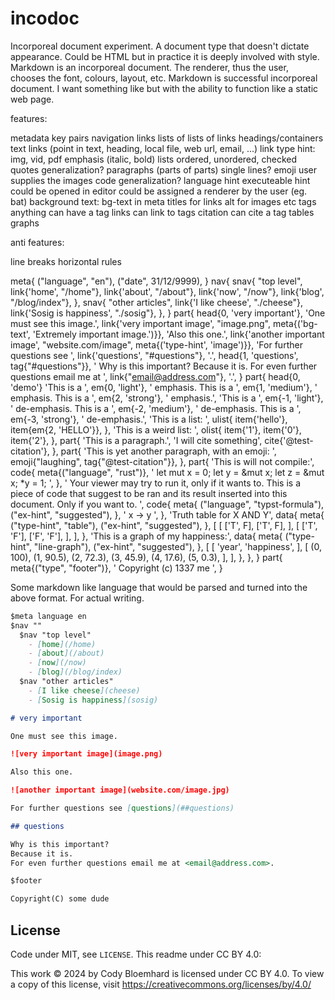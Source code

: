 # incodoc

Incorporeal document experiment.
A document type that doesn't dictate appearance.
Could be HTML but in practice it is deeply involved with style.
Markdown is an incorporeal document.
The renderer, thus the user, chooses the font, colours, layout, etc.
Markdown is successful incorporeal document.
I want something like but with the ability to function like a static web page.

features:

metadata
  key pairs
navigation
  links lists of lists of links
headings/containers
text
links (point in text, heading, local file, web url, email, ...)
  link type hint: img, vid, pdf
emphasis (italic, bold)
lists
  ordered, unordered, checked
quotes generalization?
paragraphs (parts of parts)
single lines?
emoji
  user supplies the images
code generalization?
  language hint
  executeable hint
  could be opened in editor
  could be assigned a renderer by the user (eg. bat)
background text: bg-text in meta
  titles for links
  alt for images
  etc
tags
  anything can have a tag
  links can link to tags
  citation can cite a tag
tables
graphs

anti features:

line breaks
horizontal rules

meta{
    ("language", "en"),
    ("date", 31/12/9999),
}
nav{
    snav{
        "top level",
        link{'home', "/home"},
        link{'about', "/about"},
        link{'now', "/now"},
        link{'blog', "/blog/index"},
    },
    snav{
        "other articles",
        link{'I like cheese', "./cheese"},
        link{'Sosig is happiness', "./sosig"},
    },
}
part{
    head{0, 'very important'},
    'One must see this image.',
    link{'very important image', "image.png", meta{('bg-text', 'Extremely important image.')}},
    'Also this one.',
    link{'another important image', "website.com/image", meta{('type-hint', 'image')}},
    'For further questions see ',
    link{'questions', "#questions"},
    '.',
    head{1, 'questions', tag{"#questions"}},
    '
    Why is this important?
    Because it is.
    For even further questions email me at ',
    link{"email@address.com"},
    '.',
}
part{
    head{0, 'demo'}
    'This is a ',
    em{0, 'light'},
    ' emphasis.
    This is a ',
    em{1, 'medium'},
    ' emphasis.
    This is a ',
    em{2, 'strong'},
    ' emphasis.',
    'This is a ',
    em{-1, 'light'},
    ' de-emphasis.
    This is a ',
    em{-2, 'medium'},
    ' de-emphasis.
    This is a ',
    em{-3, 'strong'},
    ' de-emphasis.',
    'This is a list: ',
    ulist{
        item{'hello'},
        item{em{2, 'HELLO'}},
    },
    'This is a weird list: ',
    olist{
        item{'1'},
        item{'0'},
        item{'2'},
    },
    part{
        'This is a paragraph.',
        'I will cite something',
        cite{'@test-citation'},
    },
    part{
        'This is yet another paragraph, with an emoji: ',
        emoji{"laughing", tag{"@test-citation"}},
    },
    part{
        'This is will not compile:',
        code{
            meta{("language", "rust")},
            '
                let mut x = 0;
                let y = &mut x;
                let z = &mut x;
                *y = 1;
            ',
        },
        '
        Your viewer may try to run it, only if it wants to.
        This is a piece of code that suggest to be ran and its result inserted into this document.
        Only if you want to.
        ',
        code{
            meta{
                ("language", "typst-formula"),
                ("ex-hint", "suggested"),
            },
            '
                x -> y
            ',
        },
        'Truth table for X AND Y',
        data{
            meta{
                ("type-hint", "table"),
                ("ex-hint", "suggested"),
            },
            [
                [
                    ['T', F],
                    ['T', F],
                ],
                [
                    ['T', 'F'],
                    ['F', 'F'],
                ],
            ],
        },
        'This is a graph of my happiness:',
        data{
            meta{
                ("type-hint", "line-graph"),
                ("ex-hint", "suggested"),
            },
            [
                [
                    'year',
                    'happiness',
                ],
                [
                    (0, 100), (1, 90.5), (2, 72.3), (3, 45.9), (4, 17.6), (5, 0.3),
                ],
            ],
        },
    },
}
part{
    meta{("type", "footer")},
    '
    Copyright (c) 1337 me
    ',
}

Some markdown like language that would be parsed and turned into the above format.
For actual writing.

```md
$meta language en
$nav ""
  $nav "top level"
    - [home](/home)
    - [about](/about)
    - [now](/now)
    - [blog](/blog/index)
  $nav "other articles"
    - [I like cheese](cheese)
    - [Sosig is happiness](sosig)

# very important

One must see this image.

![very important image](image.png)

Also this one.

![another important image](website.com/image.jpg)

For further questions see [questions](##questions)

## questions

Why is this important?
Because it is.
For even further questions email me at <email@address.com>.

$footer

Copyright(C) some dude 
```

## License

Code under MIT, see `LICENSE`.
This readme under CC BY 4.0:

This work © 2024 by Cody Bloemhard is licensed under CC BY 4.0.
To view a copy of this license, visit https://creativecommons.org/licenses/by/4.0/

